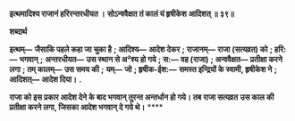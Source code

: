 **इत्थमादिश्य राजानं हरिरन्तरधीयत ।** **सोऽन्ववैक्षत तं कालं यं हृषीकेश आदिशत् ॥ ३९॥** 

**शब्दार्थ** 

**इत्थम्—** **जैसाकि पहले कहा जा चुका है** **; आदिश्य—** **आदेश देकर** **; राजानम्—** **राजा (सत्यव्रत) को** **; हरि:—** **भगवान्** **;** **अन्तरधीयत—** **उस स्थान से अ²श्य हो गये** **; स:—** **वह (राजा)** **; अन्ववैक्षत—** **प्रतीक्षा करने लगा** **; तम् कालम्—** **उस समय की** **;** **यम्—** **जो** **; हृषीक-ईश:—** **समस्त इन्द्रियों के स्वामी, हृषीकेश ने** **; आदिशत्—** **आदेश दिया।** **.** 

**राजा को इस प्रकार आदेश देने के बाद भगवान् तुरन्त अन्तर्धान हो गये। तब राजा सत्यव्रत** **उस काल की प्रतीक्षा करने लगा, जिसका आदेश भगवान् दे गये थे।** **** 